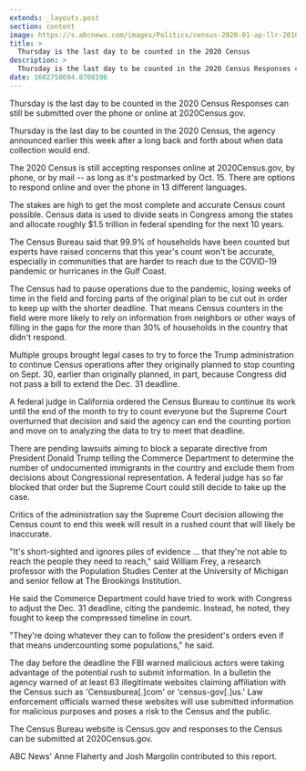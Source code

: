 ```yaml
--- 
extends: _layouts.post 
section: content 
image: https://s.abcnews.com/images/Politics/census-2020-01-ap-llr-201002_1601660075177_hpMain_16x9_992.jpg 
title: > 
  Thursday is the last day to be counted in the 2020 Census 
description: > 
  Thursday is the last day to be counted in the 2020 Census Responses can still be submitted over the phone or online at 2020Census.gov.Thursday is the last day to be counted in the 2020 Census, the agency announced earlier this week after a long back and forth about when data collection would end.The 2020 Census is still accepting responses online at 2020Census.gov, by phone, or by mail -- as long as it's postmarked by Oct. 15.The stakes are high to get the most complete and accurate Census count possible.The Census Bureau website is Census.gov and responses to the Census can be submitted at 2020Census.gov. 
date: 1602758694.8708196 
--- 
```

Thursday is the last day to be counted in the 2020 Census Responses can still be submitted over the phone or online at 2020Census.gov.

Thursday is the last day to be counted in the 2020 Census, the agency announced earlier this week after a long back and forth about when data collection would end.

The 2020 Census is still accepting responses online at 2020Census.gov, by phone, or by mail -- as long as it's postmarked by Oct. 15. There are options to respond online and over the phone in 13 different languages.

The stakes are high to get the most complete and accurate Census count possible. Census data is used to divide seats in Congress among the states and allocate roughly $1.5 trillion in federal spending for the next 10 years.

The Census Bureau said that 99.9% of households have been counted but experts have raised concerns that this year's count won't be accurate, especially in communities that are harder to reach due to the COVID-19 pandemic or hurricanes in the Gulf Coast.

The Census had to pause operations due to the pandemic, losing weeks of time in the field and forcing parts of the original plan to be cut out in order to keep up with the shorter deadline. That means Census counters in the field were more likely to rely on information from neighbors or other ways of filling in the gaps for the more than 30% of households in the country that didn't respond.

Multiple groups brought legal cases to try to force the Trump administration to continue Census operations after they originally planned to stop counting on Sept. 30, earlier than originally planned, in part, because Congress did not pass a bill to extend the Dec. 31 deadline.

A federal judge in California ordered the Census Bureau to continue its work until the end of the month to try to count everyone but the Supreme Court overturned that decision and said the agency can end the counting portion and move on to analyzing the data to try to meet that deadline.

There are pending lawsuits aiming to block a separate directive from President Donald Trump telling the Commerce Department to determine the number of undocumented immigrants in the country and exclude them from decisions about Congressional representation. A federal judge has so far blocked that order but the Supreme Court could still decide to take up the case.

Critics of the administration say the Supreme Court decision allowing the Census count to end this week will result in a rushed count that will likely be inaccurate.

"It's short-sighted and ignores piles of evidence … that they're not able to reach the people they need to reach," said William Frey, a research professor with the Population Studies Center at the University of Michigan and senior fellow at The Brookings Institution.

He said the Commerce Department could have tried to work with Congress to adjust the Dec. 31 deadline, citing the pandemic. Instead, he noted, they fought to keep the compressed timeline in court.

"They're doing whatever they can to follow the president's orders even if that means undercounting some populations," he said.

The day before the deadline the FBI warned malicious actors were taking advantage of the potential rush to submit information. In a bulletin the agency warned of at least 63 illegitimate websites claiming affiliation with the Census such as 'Censusburea[.]com' or 'census-gov[.]us.' Law enforcement officials warned these websites will use submitted information for malicious purposes and poses a risk to the Census and the public.

The Census Bureau website is Census.gov and responses to the Census can be submitted at 2020Census.gov.

ABC News' Anne Flaherty and Josh Margolin contributed to this report.